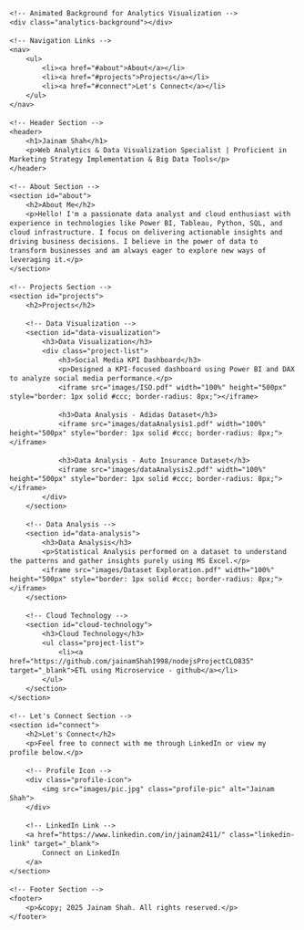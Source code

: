 <html lang="en">
<head>
    <meta charset="UTF-8">
    <meta name="viewport" content="width=device-width, initial-scale=1.0">
    <meta name="description" content="Jainam Shah's Portfolio - Data Analytics, Power BI, Cloud Architecture">
    <meta name="keywords" content="Data Analytics, Power BI, Cloud Architecture, Big Data, AWS, Adobe Analytics, Google Analytics">
    <meta name="author" content="Jainam Shah">
    <link rel="stylesheet" href="style.css">
</head>
<body>

    <!-- Animated Background for Analytics Visualization -->
    <div class="analytics-background"></div>

    <!-- Navigation Links -->
    <nav>
        <ul>
            <li><a href="#about">About</a></li>
            <li><a href="#projects">Projects</a></li>
            <li><a href="#connect">Let's Connect</a></li>
        </ul>
    </nav>

    <!-- Header Section -->
    <header>
        <h1>Jainam Shah</h1>
        <p>Web Analytics & Data Visualization Specialist | Proficient in Marketing Strategy Implementation & Big Data Tools</p>
    </header>

    <!-- About Section -->
    <section id="about">
        <h2>About Me</h2>
        <p>Hello! I'm a passionate data analyst and cloud enthusiast with experience in technologies like Power BI, Tableau, Python, SQL, and cloud infrastructure. I focus on delivering actionable insights and driving business decisions. I believe in the power of data to transform businesses and am always eager to explore new ways of leveraging it.</p>
    </section>

    <!-- Projects Section -->
    <section id="projects">
        <h2>Projects</h2>

        <!-- Data Visualization -->
        <section id="data-visualization">
            <h3>Data Visualization</h3>
            <div class="project-list">
                <h3>Social Media KPI Dashboard</h3>
                <p>Designed a KPI-focused dashboard using Power BI and DAX to analyze social media performance.</p>
                <iframe src="images/ISO.pdf" width="100%" height="500px" style="border: 1px solid #ccc; border-radius: 8px;"></iframe>
                
                <h3>Data Analysis - Adidas Dataset</h3>
                <iframe src="images/dataAnalysis1.pdf" width="100%" height="500px" style="border: 1px solid #ccc; border-radius: 8px;"></iframe>
                
                <h3>Data Analysis - Auto Insurance Dataset</h3>
                <iframe src="images/dataAnalysis2.pdf" width="100%" height="500px" style="border: 1px solid #ccc; border-radius: 8px;"></iframe>
            </div>
        </section>

        <!-- Data Analysis -->
        <section id="data-analysis">
            <h3>Data Analysis</h3>
            <p>Statistical Analysis performed on a dataset to understand the patterns and gather insights purely using MS Excel.</p>
            <iframe src="images/Dataset Exploration.pdf" width="100%" height="500px" style="border: 1px solid #ccc; border-radius: 8px;"></iframe>
        </section>

        <!-- Cloud Technology -->
        <section id="cloud-technology">
            <h3>Cloud Technology</h3>
            <ul class="project-list">
                <li><a href="https://github.com/jainamShah1998/nodejsProjectCLO835" target="_blank">ETL using Microservice - github</a></li>
            </ul>
        </section>
    </section>

    <!-- Let's Connect Section -->
    <section id="connect">
        <h2>Let's Connect</h2>
        <p>Feel free to connect with me through LinkedIn or view my profile below.</p>

        <!-- Profile Icon -->
        <div class="profile-icon">
            <img src="images/pic.jpg" class="profile-pic" alt="Jainam Shah">
        </div>

        <!-- LinkedIn Link -->
        <a href="https://www.linkedin.com/in/jainam2411/" class="linkedin-link" target="_blank">
            Connect on LinkedIn
        </a>
    </section>

    <!-- Footer Section -->
    <footer>
        <p>&copy; 2025 Jainam Shah. All rights reserved.</p>
    </footer>

</body>
</html>
